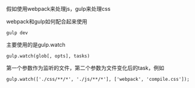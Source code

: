 假如使用webpack来处理js，gulp来处理css

webpack和gulp如何配合起来使用

```
gulp dev
```

主要使用的是gulp.watch
```
gulp.watch(glob[, opts], tasks)
```

第一个参数作为监听的文件，第二个参数为文件变化后的task，例如
```
gulp.watch(['./css/**/*', './js/**/*'], ['webpack', 'compile.css']);
```